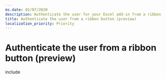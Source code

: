 ```yaml
---
ms.date: 02/07/2020
description: Authenticate the user for your Excel add-in from a ribbon button before the task pane is displayed.
title: Authenticate the user from a ribbon button (preview)
localization_priority: Priority
---
```


# Authenticate the user from a ribbon button (preview)

include
